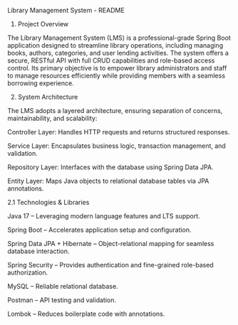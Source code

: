 Library Management System - README



1. Project Overview

The Library Management System (LMS) is a professional-grade Spring Boot application designed to streamline library operations, including managing books, authors, categories, and user lending activities. The system offers a secure, RESTful API with full CRUD capabilities and role-based access control. Its primary objective is to empower library administrators and staff to manage resources efficiently while providing members with a seamless borrowing experience.

2. System Architecture

The LMS adopts a layered architecture, ensuring separation of concerns, maintainability, and scalability:

Controller Layer: Handles HTTP requests and returns structured responses.

Service Layer: Encapsulates business logic, transaction management, and validation.

Repository Layer: Interfaces with the database using Spring Data JPA.

Entity Layer: Maps Java objects to relational database tables via JPA annotations.



2.1 Technologies & Libraries

Java 17 – Leveraging modern language features and LTS support.

Spring Boot – Accelerates application setup and configuration.

Spring Data JPA + Hibernate – Object-relational mapping for seamless database interaction.

Spring Security – Provides authentication and fine-grained role-based authorization.

MySQL – Reliable relational database.

Postman – API testing and validation.

Lombok – Reduces boilerplate code with annotations.
